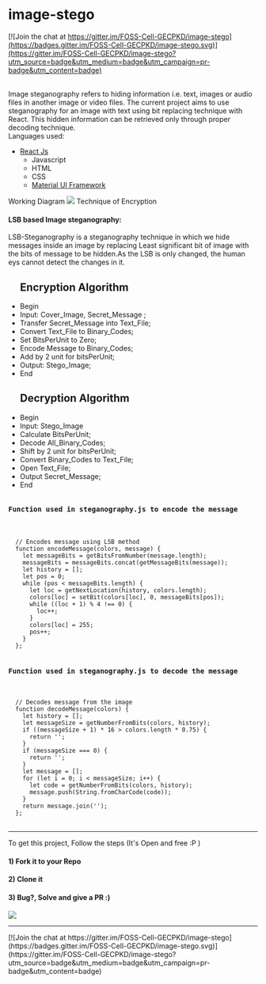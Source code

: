 # image-stego

[![Join the chat at https://gitter.im/FOSS-Cell-GECPKD/image-stego](https://badges.gitter.im/FOSS-Cell-GECPKD/image-stego.svg)](https://gitter.im/FOSS-Cell-GECPKD/image-stego?utm_source=badge&utm_medium=badge&utm_campaign=pr-badge&utm_content=badge)

<br>
Image steganography refers to hiding information i.e. text, images or audio files in another image or video files. The current project aims to use steganography for an image with text using bit replacing technique with React. This hidden information can be retrieved only through proper decoding technique.
<br>
Languages used:
<ul>
  <li>
    <a href="https://reactjs.org/">  React Js </a> 
    <ul>
      <li>Javascript</li>
      <li>HTML</li>
      <li>CSS</li>
      <li>
      <a href="https://material-ui.com/"> Material UI Framework </a> 
  </li>
   </ul>
    
 </ul>
 Working Diagram
<img src="https://media.geeksforgeeks.org/wp-content/uploads/2-72.png">
Technique of Encryption
<p>
  <h4>LSB based Image steganography:</h4>
    <p>  LSB-Steganography is a steganography technique in which we hide messages inside an image by replacing Least significant bit of image with the bits of message to be hidden.As the LSB is only changed, the human eys cannot detect the changes in it. </p>
    <ul>
      <h2>Encryption Algorithm</h2>
       <li>Begin
        <li>Input: Cover_Image, Secret_Message<!--Secret key--> ;
        <li>Transfer Secret_Message into Text_File;
  <!--  <li>Zip Text_File;   -->
  <!--  <li>Convert Secret_Key into Binary_Codes; --> 
        <li>Convert Text_File to Binary_Codes;
        <li>Set BitsPerUnit to Zero;
        <li>Encode Message to Binary_Codes;
        <li>Add by 2 unit for bitsPerUnit;
        <li>Output: Stego_Image;
       <li>End
    </ul>
    <ul>
      <h2>Decryption Algorithm</h2>
       <li>Begin
        <li>Input: Stego_Image
<!--    <li>Compare Secret_Key;  -->
       <li>Calculate BitsPerUnit;
        <li>Decode All_Binary_Codes;
        <li>Shift by 2 unit for bitsPerUnit;
        <li>Convert Binary_Codes to Text_File;
       <li>Open Text_File;
        <li>Output Secret_Message;
       <li>End
    </ul>
  </p>
</p>
<pre>
<h4>Function used in steganography.js to encode the message</h4>
  <code>
  // Encodes message using LSB method
  function encodeMessage(colors, message) {
    let messageBits = getBitsFromNumber(message.length);
    messageBits = messageBits.concat(getMessageBits(message));
    let history = [];
    let pos = 0;
    while (pos < messageBits.length) {
      let loc = getNextLocation(history, colors.length);
      colors[loc] = setBit(colors[loc], 0, messageBits[pos]);
      while ((loc + 1) % 4 !== 0) {
        loc++;
      }
      colors[loc] = 255;
      pos++;
    }
  };
</code>
<h4>Function used in steganography.js to decode the message</h4>
<code>
  // Decodes message from the image
  function decodeMessage(colors) {
    let history = [];
    let messageSize = getNumberFromBits(colors, history);
    if ((messageSize + 1) * 16 > colors.length * 0.75) {
      return '';
    }
    if (messageSize === 0) {
      return '';
    }
    let message = [];
    for (let i = 0; i < messageSize; i++) {
      let code = getNumberFromBits(colors, history);
      message.push(String.fromCharCode(code));
    }
    return message.join('');
  };
</code>
</pre>
<hr>
To get this project, Follow the steps (It's Open and free :P )
<h4> 1) Fork it to your Repo</h4>
<h4> 2) Clone it</h4>
<h4> 3) Bug?, Solve and give a PR :) </h4>
<img src="https://miro.medium.com/max/624/1*IelAxduwS_YtpsrlRe1d0Q.png">

<hr>
[![Join the chat at https://gitter.im/FOSS-Cell-GECPKD/image-stego](https://badges.gitter.im/FOSS-Cell-GECPKD/image-stego.svg)](https://gitter.im/FOSS-Cell-GECPKD/image-stego?utm_source=badge&utm_medium=badge&utm_campaign=pr-badge&utm_content=badge)
